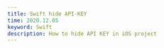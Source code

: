 ```yaml
---
title: Swift hide API-KEY
time: 2020.12.05
keyword: Swift
description: How to hide API KEY in iOS project
---
```


<WidgetsMdHeader :title="title" :time="time"></WidgetsMdHeader>

